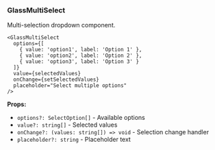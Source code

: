 ### GlassMultiSelect

Multi-selection dropdown component.

```tsx
<GlassMultiSelect
  options={[
    { value: 'option1', label: 'Option 1' },
    { value: 'option2', label: 'Option 2' },
    { value: 'option3', label: 'Option 3' }
  ]}
  value={selectedValues}
  onChange={setSelectedValues}
  placeholder="Select multiple options"
/>
```

**Props:**
- `options?: SelectOption[]` - Available options
- `value?: string[]` - Selected values
- `onChange?: (values: string[]) => void` - Selection change handler
- `placeholder?: string` - Placeholder text
